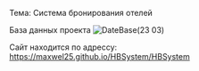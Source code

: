 Тема: Система бронирования отелей

База данных проекта
![DateBase(23 03)](https://github.com/user-attachments/assets/d371b95f-a839-47d0-ad25-1ff95125bbc2)


Сайт находится по адрессу: https://maxwel25.github.io/HBSystem/HBSystem
